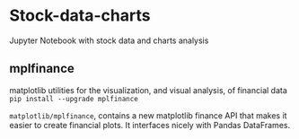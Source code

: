 # Stock-data-charts
Jupyter Notebook with stock data and charts analysis

## mplfinance
matplotlib utilities for the visualization, and visual analysis, of financial data
`pip install --upgrade mplfinance`

`matplotlib/mplfinance`, contains a new matplotlib finance API that makes it easier to create financial plots. It interfaces nicely with Pandas DataFrames.

